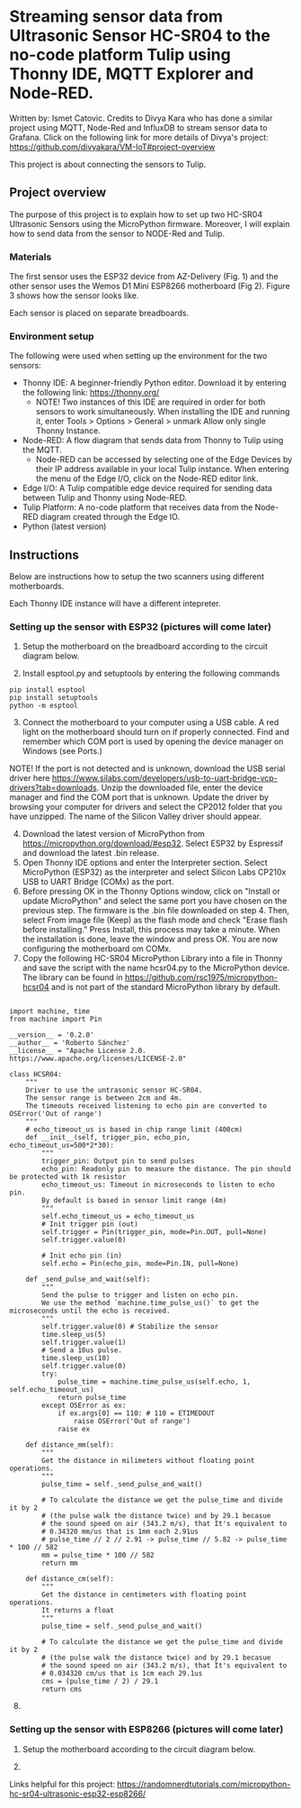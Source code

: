 # Streaming sensor data from Ultrasonic Sensor HC-SR04 to the no-code platform Tulip using Thonny IDE, MQTT Explorer and Node-RED.

Written by: Ismet Catovic. Credits to Divya Kara who has done a similar project using MQTT, Node-Red and InfluxDB to stream sensor data to Grafana. Click on the following link for more details of Divya's project: https://github.com/divyakara/VM-IoT#project-overview

This project is about connecting the sensors to Tulip.

## Project overview

The purpose of this project is to explain how to set up two HC-SR04 Ultrasonic Sensors using the MicroPython firmware. Moreover, I will explain how to send data from the sensor to NODE-Red and Tulip.

### Materials

The first sensor uses the ESP32 device from AZ-Delivery (Fig. 1) and the other sensor uses the Wemos D1 Mini ESP8266 motherboard (Fig 2). Figure 3 shows how the sensor looks like.

Each sensor is placed on separate breadboards.

### Environment setup

The following were used when setting up the environment for the two sensors:

- Thonny IDE: A beginner-friendly Python editor. Download it by entering the following link: https://thonny.org/
  - NOTE! Two instances of this IDE are required in order for both sensors to work simultaneously. When installing the IDE and running it, enter Tools > Options >    General > unmark Allow only single Thonny Instance.
- Node-RED: A flow diagram that sends data from Thonny to Tulip using the MQTT.
  - Node-RED can be accessed by selecting one of the Edge Devices by their IP address available in your local Tulip instance. When entering the menu of the Edge I/O, click on the Node-RED editor link.
- Edge I/O: A Tulip compatible edge device required for sending data between Tulip and Thonny using Node-RED.
- Tulip Platform: A no-code platform that receives data from the Node-RED diagram created through the Edge IO.
- Python (latest version)

## Instructions

Below are instructions how to setup the two scanners using different motherboards.

Each Thonny IDE instance will have a different intepreter.

### Setting up the sensor with ESP32 (pictures will come later)

1. Setup the motherboard on the breadboard according to the circuit diagram below.

2. Install esptool.py and setuptools by entering the following commands
```
pip install esptool
pip install setuptools
python -m esptool
```

3. Connect the motherboard to your computer using a USB cable. A red light on the motherboard should turn on if properly connected. Find and remember which COM port is used by opening the device manager on Windows (see Ports.) 

  NOTE! If the port is not detected and is unknown, download the USB serial driver here https://www.silabs.com/developers/usb-to-uart-bridge-vcp-drivers?tab=downloads. Unzip the downloaded file, enter the device manager and find the COM port that is unknown. Update the driver by browsing your computer for drivers and select the CP2012 folder that you have unzipped. The name of the Silicon Valley driver should appear.

4. Download the latest version of MicroPython from https://micropython.org/download/#esp32. Select ESP32 by Espressif and download the latest .bin release.
5. Open Thonny IDE options and enter the Interpreter section. Select MicroPython (ESP32) as the interpreter and select Silicon Labs CP210x USB to UART Bridge (COMx) as the port.
6. Before pressing OK in the Thonny Options window, click on "Install or update MicroPython" and select the same port you have chosen on the previous step. The firmware is the .bin file downloaded on step 4. Then, select From image file (Keep) as the flash mode and check "Erase flash before installing." Press Install, this process may take a minute. When the installation is done, leave the window and press OK. You are now configuring the motherboard om COMx.
7. Copy the following HC-SR04 MicroPython Library into a file in Thonny and save the script with the name hcsr04.py to the MicroPython device. The library can be found in https://github.com/rsc1975/micropython-hcsr04 and is not part of the standard MicroPython library by default.

```

import machine, time
from machine import Pin

__version__ = '0.2.0'
__author__ = 'Roberto Sánchez'
__license__ = "Apache License 2.0. https://www.apache.org/licenses/LICENSE-2.0"

class HCSR04:
    """
    Driver to use the untrasonic sensor HC-SR04.
    The sensor range is between 2cm and 4m.
    The timeouts received listening to echo pin are converted to OSError('Out of range')
    """
    # echo_timeout_us is based in chip range limit (400cm)
    def __init__(self, trigger_pin, echo_pin, echo_timeout_us=500*2*30):
        """
        trigger_pin: Output pin to send pulses
        echo_pin: Readonly pin to measure the distance. The pin should be protected with 1k resistor
        echo_timeout_us: Timeout in microseconds to listen to echo pin. 
        By default is based in sensor limit range (4m)
        """
        self.echo_timeout_us = echo_timeout_us
        # Init trigger pin (out)
        self.trigger = Pin(trigger_pin, mode=Pin.OUT, pull=None)
        self.trigger.value(0)

        # Init echo pin (in)
        self.echo = Pin(echo_pin, mode=Pin.IN, pull=None)

    def _send_pulse_and_wait(self):
        """
        Send the pulse to trigger and listen on echo pin.
        We use the method `machine.time_pulse_us()` to get the microseconds until the echo is received.
        """
        self.trigger.value(0) # Stabilize the sensor
        time.sleep_us(5)
        self.trigger.value(1)
        # Send a 10us pulse.
        time.sleep_us(10)
        self.trigger.value(0)
        try:
            pulse_time = machine.time_pulse_us(self.echo, 1, self.echo_timeout_us)
            return pulse_time
        except OSError as ex:
            if ex.args[0] == 110: # 110 = ETIMEDOUT
                raise OSError('Out of range')
            raise ex

    def distance_mm(self):
        """
        Get the distance in milimeters without floating point operations.
        """
        pulse_time = self._send_pulse_and_wait()

        # To calculate the distance we get the pulse_time and divide it by 2 
        # (the pulse walk the distance twice) and by 29.1 becasue
        # the sound speed on air (343.2 m/s), that It's equivalent to
        # 0.34320 mm/us that is 1mm each 2.91us
        # pulse_time // 2 // 2.91 -> pulse_time // 5.82 -> pulse_time * 100 // 582 
        mm = pulse_time * 100 // 582
        return mm

    def distance_cm(self):
        """
        Get the distance in centimeters with floating point operations.
        It returns a float
        """
        pulse_time = self._send_pulse_and_wait()

        # To calculate the distance we get the pulse_time and divide it by 2 
        # (the pulse walk the distance twice) and by 29.1 becasue
        # the sound speed on air (343.2 m/s), that It's equivalent to
        # 0.034320 cm/us that is 1cm each 29.1us
        cms = (pulse_time / 2) / 29.1
        return cms

```

8. 


### Setting up the sensor with ESP8266 (pictures will come later)

1. Setup the motherboard according to the circuit diagram below.

2. 

Links helpful for this project:
https://randomnerdtutorials.com/micropython-hc-sr04-ultrasonic-esp32-esp8266/


